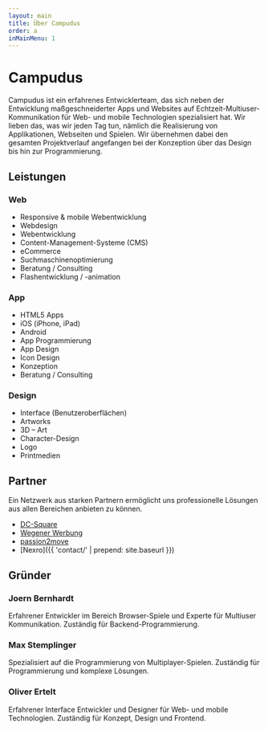 ```yaml
---
layout: main
title: Über Campudus
order: a
inMainMenu: 1
---
```


# Campudus

Campudus ist ein erfahrenes Entwicklerteam, das sich neben der Entwicklung maßgeschneiderter Apps und Websites auf Echtzeit-Multiuser-Kommunikation für Web- und mobile Technologien spezialisiert hat. Wir lieben das, was wir jeden Tag tun, nämlich die Realisierung von Applikationen, Webseiten und Spielen. Wir übernehmen dabei den gesamten Projektverlauf angefangen bei der Konzeption über das Design bis hin zur Programmierung.

## Leistungen

<div class="col3">

<div class="col">
<h3>Web</h3>
<ul>
<li>Responsive & mobile Webentwicklung</li>
<li>Webdesign</li>
<li>Webentwicklung</li>
<li>Content-Management-Systeme (CMS)</li>
<li>eCommerce</li>
<li>Suchmaschinenoptimierung</li>
<li>Beratung / Consulting</li>
<li>Flashentwicklung / -animation</li>
</ul>
</div>

<div class="col">
<h3>App</h3>
<ul>
<li>HTML5 Apps</li>
<li>iOS (iPhone, iPad)</li>
<li>Android</li>
<li>App Programmierung</li>
<li>App Design</li>
<li>Icon Design</li>
<li>Konzeption</li>
<li>Beratung / Consulting</li>
</ul>
</div>

<div class="col">
<h3>Design</h3>
<ul>
<li>Interface (Benutzeroberflächen)</li>
<li>Artworks</li>
<li>3D – Art</li>
<li>Character-Design</li>
<li>Logo</li>
<li>Printmedien</li>
</ul>
</div>

</div>

## Partner

Ein Netzwerk aus starken Partnern ermöglicht uns professionelle Lösungen aus allen Bereichen anbieten zu können.

* [DC-Square](http://www.dc-square.de/)
* [Wegener Werbung](http://www.wegenerwerbung.de/)
* [passion2move](http://www.passion2move.com/)
* [Nexro]({{ 'contact/' | prepend: site.baseurl }})

## Gründer

<div class="col3">

<div class="col">
<h3>Joern Bernhardt</h3>
<p>Erfahrener Entwickler im Bereich Browser-Spiele und Experte für Multiuser Kommunikation. Zuständig für Backend-Programmierung.</p>
</div>

<div class="col">
<h3>Max Stemplinger</h3>
<p>Spezialisiert auf die Programmierung von Multiplayer-Spielen. Zuständig für Programmierung und komplexe Lösungen.</p>
</div>

<div class="col">
<h3>Oliver Ertelt</h3>
<p>Erfahrener Interface Entwickler und Designer für Web- und mobile Technologien. Zuständig für Konzept, Design und Frontend.</p>
</div>

</div>